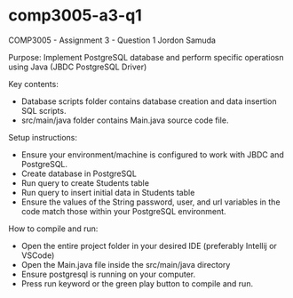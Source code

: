 # comp3005-a3-q1
 
COMP3005 - Assignment 3 - Question 1
Jordon Samuda

Purpose: Implement PostgreSQL database and perform specific operatiosn using Java (JBDC PostgreSQL Driver)

Key contents:
- Database scripts folder contains database creation and data insertion SQL scripts.
- src/main/java folder contains Main.java source code file.

Setup instructions:
- Ensure your environment/machine is configured to work with JBDC and PostgreSQL.
- Create database in PostgreSQL
- Run query to create Students table
- Run query to insert initial data in Students table
- Ensure the values of the String password, user, and url variables in the code match those within your PostgreSQL environment.


How to compile and run:
- Open the entire project folder in your desired IDE (preferably Intellij or VSCode)
- Open the Main.java file inside the src/main/java directory
- Ensure postgresql is running on your computer.
- Press run keyword or the green play button to compile and run.
